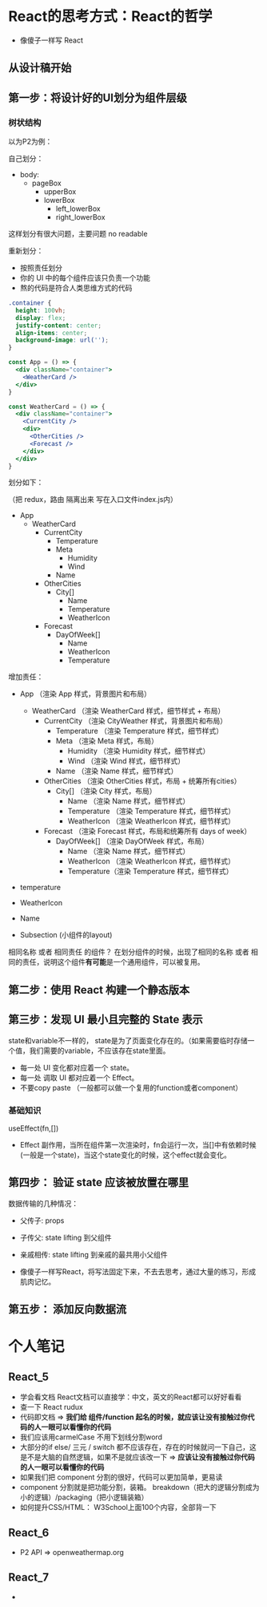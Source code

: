 
# React的思考方式：React的哲学
- 像傻子一样写 React

## 从设计稿开始

## 第一步：将设计好的UI划分为组件层级

### 树状结构
以为P2为例：

自己划分：
- body:
  - pageBox
    - upperBox
    - lowerBox
      - left_lowerBox
      - right_lowerBox

这样划分有很大问题，主要问题 no readable

重新划分：

- 按照责任划分
- 你的 UI 中的每个组件应该只负责一个功能
- 熬的代码是符合人类思维方式的代码

```css
.container {
  height: 100vh;
  display: flex;
  justify-content: center;
  align-items: center;
  background-image: url('');
}
```

```jsx
const App = () => {
  <div className="container">
    <WeatherCard />
  </div>
}
```

```jsx
const WeatherCard = () => {
  <div className="container">
    <CurrentCity />
    <div>
      <OtherCities />
      <Forecast />
    </div>
  </div>
}
```


划分如下：

（把 redux，路由 隔离出来 写在入口文件index.js内）

- App 
  - WeatherCard 
    - CurrentCity 
      - Temperature 
      - Meta 
        - Humidity 
        - Wind 
      - Name 
    - OtherCities 
      - City[] 
        - Name 
        - Temperature 
        - WeatherIcon 
    - Forecast
      - DayOfWeek[] 
        - Name 
        - WeatherIcon 
        - Temperature


增加责任：

- App （渲染 App 样式，背景图片和布局）
  - WeatherCard （渲染 WeatherCard 样式，细节样式 + 布局）
    - CurrentCity （渲染 CityWeather 样式，背景图片和布局）
      - Temperature （渲染 Temperature 样式，细节样式）
      - Meta （渲染 Meta 样式，布局）
        - Humidity （渲染 Humidity 样式，细节样式）
        - Wind （渲染 Wind 样式，细节样式）
      - Name （渲染 Name 样式，细节样式）
    - OtherCities （渲染 OtherCities 样式，布局 + 统筹所有cities）
      - City[] （渲染 City 样式，布局）
        - Name （渲染 Name 样式，细节样式）
        - Temperature （渲染 Temperature 样式，细节样式）
        - WeatherIcon （渲染 WeatherIcon 样式，细节样式）
    - Forecast （渲染 Forecast 样式，布局和统筹所有 days of week）
      - DayOfWeek[] （渲染 DayOfWeek 样式，布局）
        - Name （渲染 Name 样式，细节样式） 
        - WeatherIcon （渲染 WeatherIcon 样式，细节样式）
        - Temperature（渲染 Temperature 样式，细节样式）

- temperature
- WeatherIcon
- Name
- Subsection (小组件的layout)

相同名称 或者 相同责任 的组件？
在划分组件的时候，出现了相同的名称 或者 相同的责任，说明这个组件**有可能**是一个通用组件，可以被复用。

## 第二步：使用 React 构建一个静态版本

## 第三步：发现 UI 最小且完整的 State 表示

state和variable不一样的， state是为了页面变化存在的。（如果需要临时存储一个值，我们需要的variable，不应该存在state里面。

- 每一处 UI 变化都对应着一个 state。
- 每一处 调取 UI 都对应着一个 Effect。
- 不要copy paste （一般都可以做一个复用的function或者component）

### 基础知识

useEffect(fn,[])
- Effect 副作用，当所在组件第一次渲染时，fn会运行一次，当[]中有依赖时候(一般是一个state)，当这个state变化的时候，这个effect就会变化。 

## 第四步： 验证 state 应该被放置在哪里

数据传输的几种情况：
- 父传子: props
- 子传父: state lifting 到父组件
- 亲戚相传: state lifting 到亲戚的最共用小父组件

- 像傻子一样写React，将写法固定下来，不去去思考，通过大量的练习，形成肌肉记忆。

## 第五步： 添加反向数据流

# 个人笔记
## React_5
- 学会看文档 React文档可以直接学：中文，英文的React都可以好好看看
- 查一下 React rudux
- 代码即文档 => **我们给 组件/function 起名的时候，就应该让没有接触过你代码的人一眼可以看懂你的代码**
- 我们应该用carmelCase 不用下划线分割word
- 大部分的if else/ 三元 / switch 都不应该存在，存在的时候就问一下自己，这是不是大脑的自然逻辑，如果不是就应该改一下 => **应该让没有接触过你代码的人一眼可以看懂你的代码**
- 如果我们把 component 分割的很好，代码可以更加简单，更易读
- component 分割就是把功能分割，装箱。 breakdown（把大的逻辑分割成为小的逻辑）/packaging（把小逻辑装箱）
- 如何提升CSS/HTML： W3School上面100个内容，全部背一下

## React_6
- P2 API => openweathermap.org

## React_7
- 

